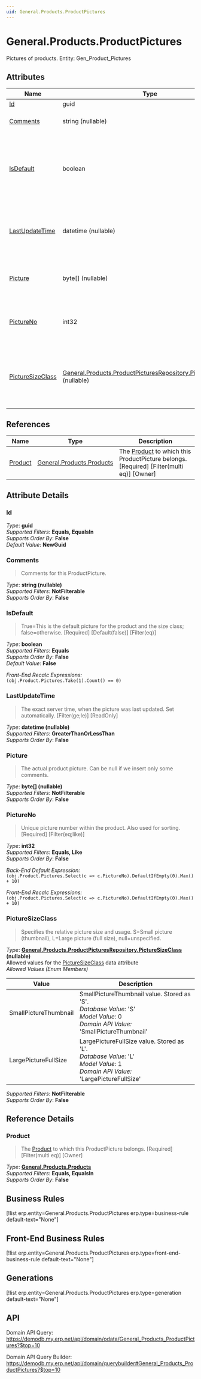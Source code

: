 ```yaml
---
uid: General.Products.ProductPictures
---
```

# General.Products.ProductPictures

Pictures of products. Entity: Gen_Product_Pictures

## Attributes

| Name | Type | Description |
| ---- | ---- | --- |
| [Id](General.Products.ProductPictures.md#Id) | guid |  
| [Comments](General.Products.ProductPictures.md#Comments) | string (nullable) | Comments for this ProductPicture. 
| [IsDefault](General.Products.ProductPictures.md#IsDefault) | boolean | True=This is the default picture for the product and the size class; false=otherwise. [Required] [Default(false)] [Filter(eq)] 
| [LastUpdateTime](General.Products.ProductPictures.md#LastUpdateTime) | datetime (nullable) | The exact server time, when the picture was last updated. Set automatically. [Filter(ge;le)] [ReadOnly] 
| [Picture](General.Products.ProductPictures.md#Picture) | byte[] (nullable) | The actual product picture. Can be null if we insert only some comments. 
| [PictureNo](General.Products.ProductPictures.md#PictureNo) | int32 | Unique picture number within the product. Also used for sorting. [Required] [Filter(eq;like)] 
| [PictureSizeClass](General.Products.ProductPictures.md#PictureSizeClass) | [General.Products.ProductPicturesRepository.PictureSizeClass](General.Products.ProductPictures.md#PictureSizeClass) (nullable) | Specifies the relative picture size and usage. S=Small picture (thumbnail), L=Large picture (full size), null=unspecified. 

## References

| Name | Type | Description |
| ---- | ---- | --- |
| [Product](General.Products.ProductPictures.md#Product) | [General.Products.Products](General.Products.Products.md) | The [Product](General.Products.ProductPictures.md#Product) to which this ProductPicture belongs. [Required] [Filter(multi eq)] [Owner] |


## Attribute Details

### Id

_Type_: **guid**  
_Supported Filters_: **Equals, EqualsIn**  
_Supports Order By_: **False**  
_Default Value_: **NewGuid**  

### Comments

> Comments for this ProductPicture.

_Type_: **string (nullable)**  
_Supported Filters_: **NotFilterable**  
_Supports Order By_: **False**  

### IsDefault

> True=This is the default picture for the product and the size class; false=otherwise. [Required] [Default(false)] [Filter(eq)]

_Type_: **boolean**  
_Supported Filters_: **Equals**  
_Supports Order By_: **False**  
_Default Value_: **False**  

_Front-End Recalc Expressions:_  
`(obj.Product.Pictures.Take(1).Count() == 0)`
### LastUpdateTime

> The exact server time, when the picture was last updated. Set automatically. [Filter(ge;le)] [ReadOnly]

_Type_: **datetime (nullable)**  
_Supported Filters_: **GreaterThanOrLessThan**  
_Supports Order By_: **False**  

### Picture

> The actual product picture. Can be null if we insert only some comments.

_Type_: **byte[] (nullable)**  
_Supported Filters_: **NotFilterable**  
_Supports Order By_: **False**  

### PictureNo

> Unique picture number within the product. Also used for sorting. [Required] [Filter(eq;like)]

_Type_: **int32**  
_Supported Filters_: **Equals, Like**  
_Supports Order By_: **False**  

_Back-End Default Expression:_  
`(obj.Product.Pictures.Select(c => c.PictureNo).DefaultIfEmpty(0).Max() + 10)`

_Front-End Recalc Expressions:_  
`(obj.Product.Pictures.Select(c => c.PictureNo).DefaultIfEmpty(0).Max() + 10)`
### PictureSizeClass

> Specifies the relative picture size and usage. S=Small picture (thumbnail), L=Large picture (full size), null=unspecified.

_Type_: **[General.Products.ProductPicturesRepository.PictureSizeClass](General.Products.ProductPictures.md#PictureSizeClass) (nullable)**  
Allowed values for the [PictureSizeClass](General.Products.ProductPictures.md#PictureSizeClass) data attribute  
_Allowed Values (Enum Members)_  

| Value | Description |
| ---- | --- |
| SmallPictureThumbnail | SmallPictureThumbnail value. Stored as 'S'. <br /> _Database Value:_ 'S' <br /> _Model Value:_ 0 <br /> _Domain API Value:_ 'SmallPictureThumbnail' |
| LargePictureFullSize | LargePictureFullSize value. Stored as 'L'. <br /> _Database Value:_ 'L' <br /> _Model Value:_ 1 <br /> _Domain API Value:_ 'LargePictureFullSize' |

_Supported Filters_: **NotFilterable**  
_Supports Order By_: **False**  


## Reference Details

### Product

> The [Product](General.Products.ProductPictures.md#Product) to which this ProductPicture belongs. [Required] [Filter(multi eq)] [Owner]

_Type_: **[General.Products.Products](General.Products.Products.md)**  
_Supported Filters_: **Equals, EqualsIn**  
_Supports Order By_: **False**  



## Business Rules

[!list erp.entity=General.Products.ProductPictures erp.type=business-rule default-text="None"]

## Front-End Business Rules

[!list erp.entity=General.Products.ProductPictures erp.type=front-end-business-rule default-text="None"]

## Generations

[!list erp.entity=General.Products.ProductPictures erp.type=generation default-text="None"]

## API

Domain API Query:
<https://demodb.my.erp.net/api/domain/odata/General_Products_ProductPictures?$top=10>

Domain API Query Builder:
<https://demodb.my.erp.net/api/domain/querybuilder#General_Products_ProductPictures?$top=10>

